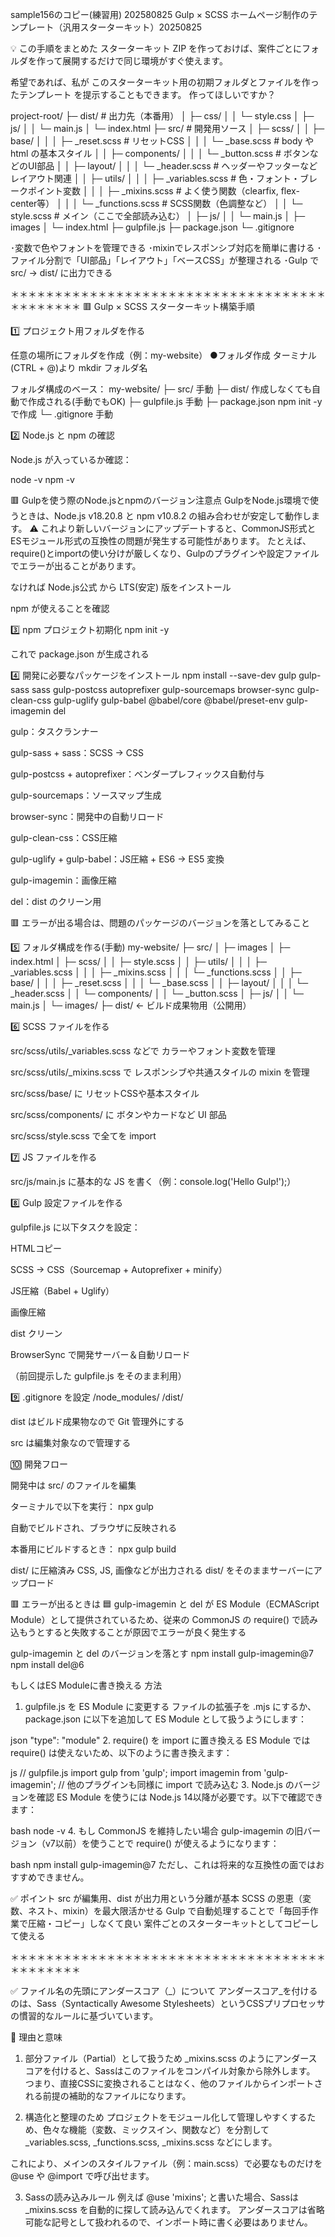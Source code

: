 sample156のコピー(練習用) 202580825
Gulp × SCSS ホームページ制作のテンプレート（汎用スターターキット）20250825


💡 この手順をまとめた スターターキット ZIP を作っておけば、案件ごとにフォルダを作って展開するだけで同じ環境がすぐ使えます。

希望であれば、私が このスターターキット用の初期フォルダとファイルを作ったテンプレート を提示することもできます。
作ってほしいですか？


project-root/
├─ dist/                     # 出力先（本番用）
│   ├─ css/
│   │   └─ style.css
│   ├─ js/
│   │   └─ main.js
│   └─ index.html
├─ src/                      # 開発用ソース
│   ├─ scss/
│   │   ├─ base/
│   │   │   ├─ _reset.scss   # リセットCSS
│   │   │   └─ _base.scss    # body や html の基本スタイル
│   │   ├─ components/
│   │   │   └─ _button.scss  # ボタンなどのUI部品
│   │   ├─ layout/
│   │   │   └─ _header.scss  # ヘッダーやフッターなどレイアウト関連
│   │   ├─ utils/
│   │   │   ├─ _variables.scss # 色・フォント・ブレークポイント変数
│   │   │   ├─ _mixins.scss    # よく使う関数（clearfix, flex-center等）
│   │   │   └─ _functions.scss # SCSS関数（色調整など）
│   │   └─ style.scss         # メイン（ここで全部読み込む）
│   ├─ js/
│   │   └─ main.js
│   ├─ images
│   └─ index.html
├─ gulpfile.js
├─ package.json
└─ .gitignore


･変数で色やフォントを管理できる
･mixinでレスポンシブ対応を簡単に書ける
･ファイル分割で「UI部品」「レイアウト」「ベースCSS」が整理される
･Gulp で src/ → dist/ に出力できる

＊＊＊＊＊＊＊＊＊＊＊＊＊＊＊＊＊＊＊＊＊＊＊＊＊＊＊＊＊＊＊＊＊＊＊＊＊＊＊＊＊＊＊＊
🟥 Gulp × SCSS スターターキット構築手順

1️⃣ プロジェクト用フォルダを作る

任意の場所にフォルダを作成（例：my-website）
●フォルダ作成  ターミナル(CTRL + @)より mkdir フォルダ名

フォルダ構成のベース：
my-website/
├─ src/         手動
├─ dist/        作成しなくても自動で作成される(手動でもOK)
├─ gulpfile.js  手動
├─ package.json npm init -yで作成
└─ .gitignore   手動


2️⃣ Node.js と npm の確認

Node.js が入っているか確認：

node -v
npm -v

🟥 Gulpを使う際のNode.jsとnpmのバージョン注意点
GulpをNode.js環境で使うときは、Node.js v18.20.8 と npm v10.8.2 の組み合わせが安定して動作します。
⚠️ これより新しいバージョンにアップデートすると、CommonJS形式とESモジュール形式の互換性の問題が発生する可能性があります。 たとえば、require()とimportの使い分けが厳しくなり、Gulpのプラグインや設定ファイルでエラーが出ることがあります。

なければ Node.js公式
 から LTS(安定) 版をインストール

npm が使えることを確認

3️⃣ npm プロジェクト初期化
npm init -y


これで package.json が生成される

4️⃣ 開発に必要なパッケージをインストール
npm install --save-dev gulp gulp-sass sass gulp-postcss autoprefixer gulp-sourcemaps browser-sync gulp-clean-css gulp-uglify gulp-babel @babel/core @babel/preset-env gulp-imagemin del


gulp：タスクランナー

gulp-sass + sass：SCSS → CSS

gulp-postcss + autoprefixer：ベンダープレフィックス自動付与

gulp-sourcemaps：ソースマップ生成

browser-sync：開発中の自動リロード

gulp-clean-css：CSS圧縮

gulp-uglify + gulp-babel：JS圧縮 + ES6 → ES5 変換

gulp-imagemin：画像圧縮

del：dist のクリーン用

🟥 エラーが出る場合は、問題のパッケージのバージョンを落としてみること

5️⃣ フォルダ構成を作る(手動)
my-website/
├─ src/
│   ├─ images
│   ├─ index.html
│   ├─ scss/
│   │   ├─ style.scss
│   │   ├─ utils/
│   │   │   ├─ _variables.scss
│   │   │   ├─ _mixins.scss
│   │   │   └─ _functions.scss
│   │   ├─ base/
│   │   │   ├─ _reset.scss
│   │   │   └─ _base.scss
│   │   ├─ layout/
│   │   │   └─ _header.scss
│   │   └─ components/
│   │       └─ _button.scss
│   ├─ js/
│   │   └─ main.js
│   └─ images/
├─ dist/   ← ビルド成果物用（公開用）

6️⃣ SCSS ファイルを作る

src/scss/utils/_variables.scss などで カラーやフォント変数を管理

src/scss/utils/_mixins.scss で レスポンシブや共通スタイルの mixin を管理

src/scss/base/ に リセットCSSや基本スタイル

src/scss/components/ に ボタンやカードなど UI 部品

src/scss/style.scss で全てを import

7️⃣ JS ファイルを作る

src/js/main.js に基本的な JS を書く（例：console.log('Hello Gulp!');）

8️⃣ Gulp 設定ファイルを作る

gulpfile.js に以下タスクを設定：

HTMLコピー

SCSS → CSS（Sourcemap + Autoprefixer + minify）

JS圧縮（Babel + Uglify）

画像圧縮

dist クリーン

BrowserSync で開発サーバー＆自動リロード

（前回提示した gulpfile.js をそのまま利用）

9️⃣ .gitignore を設定
/node_modules/
/dist/


dist はビルド成果物なので Git 管理外にする

src は編集対象なので管理する

🔟 開発フロー

開発中は src/ のファイルを編集

ターミナルで以下を実行：
npx gulp

自動でビルドされ、ブラウザに反映される

本番用にビルドするとき：
npx gulp build

dist/ に圧縮済み CSS, JS, 画像などが出力される
dist/ をそのままサーバーにアップロード


🟥 エラーが出るときは
🟦 gulp-imagemin と del が ES Module（ECMAScript Module）として提供されているため、従来の CommonJS の require() で読み込もうとすると失敗することが原因でエラーが良く発生する

gulp-imagemin と del のバージョンを落とす
npm install gulp-imagemin@7
npm install del@6

もしくはES Moduleに書き換える
方法
1. gulpfile.js を ES Module に変更する
ファイルの拡張子を .mjs にするか、package.json に以下を追加して ES Module として扱うようにします：

json
"type": "module"
2. require() を import に置き換える
ES Module では require() は使えないため、以下のように書き換えます：

js
// gulpfile.js
import gulp from 'gulp';
import imagemin from 'gulp-imagemin';
// 他のプラグインも同様に import で読み込む
3. Node.js のバージョンを確認
ES Module を使うには Node.js 14以降が必要です。以下で確認できます：

bash
node -v
4. もし CommonJS を維持したい場合
gulp-imagemin の旧バージョン（v7以前）を使うことで require() が使えるようになります：

bash
npm install gulp-imagemin@7
ただし、これは将来的な互換性の面ではおすすめできません。

✅ ポイント
src が編集用、dist が出力用という分離が基本
SCSS の恩恵（変数、ネスト、mixin）を最大限活かせる
Gulp で自動処理することで「毎回手作業で圧縮・コピー」しなくて良い
案件ごとのスターターキットとしてコピーして使える


＊＊＊＊＊＊＊＊＊＊＊＊＊＊＊＊＊＊＊＊＊＊＊＊＊＊＊＊＊＊＊＊＊＊＊＊＊＊＊＊＊＊＊＊

✅ ファイル名の先頭にアンダースコア（_）について
アンダースコア_を付けるのは、Sass（Syntactically Awesome Stylesheets）というCSSプリプロセッサの慣習的なルールに基づいています。

🧠 理由と意味
1. 部分ファイル（Partial）として扱うため
_mixins.scss のようにアンダースコアを付けると、Sassはこのファイルをコンパイル対象から除外します。
つまり、直接CSSに変換されることはなく、他のファイルからインポートされる前提の補助的なファイルになります。

2. 構造化と整理のため
プロジェクトをモジュール化して管理しやすくするため、色々な機能（変数、ミックスイン、関数など）を分割して _variables.scss, _functions.scss, _mixins.scss などにします。

これにより、メインのスタイルファイル（例：main.scss）で必要なものだけを @use や @import で呼び出せます。

3. Sassの読み込みルール
例えば @use 'mixins'; と書いた場合、Sassは _mixins.scss を自動的に探して読み込んでくれます。
アンダースコアは省略可能な記号として扱われるので、インポート時に書く必要はありません。